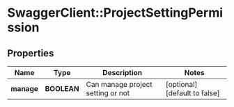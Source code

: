 # SwaggerClient::ProjectSettingPermission

## Properties
Name | Type | Description | Notes
------------ | ------------- | ------------- | -------------
**manage** | **BOOLEAN** | Can manage project setting or not | [optional] [default to false]



